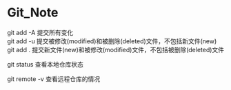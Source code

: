 # Git_Note

git add -A  提交所有变化  
git add -u  提交被修改(modified)和被删除(deleted)文件，不包括新文件(new)  
git add .  提交新文件(new)和被修改(modified)文件，不包括被删除(deleted)文件  

git status  查看本地仓库状态

git remote -v  查看远程仓库的情况
